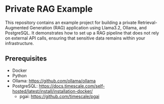 # Private RAG Example

This repository contains an example project for building a private Retrieval-Augmented Generation (RAG) application using Llama3.2, Ollama, and PostgreSQL. It demonstrates how to set up a RAG pipeline that does not rely on external API calls, ensuring that sensitive data remains within your infrastructure.

## Prerequisites

 * Docker
 * Python
 * Ollama: https://github.com/ollama/ollama
 * PostgreSQL: https://docs.timescale.com/self-hosted/latest/install/installation-docker/
    * pgai: https://github.com/timescale/pgai



 
